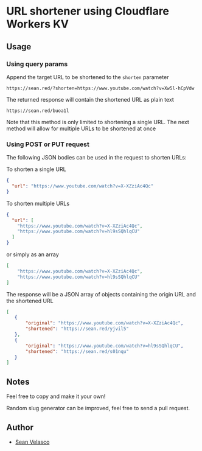 # URL shortener using Cloudflare Workers KV

## Usage

### Using query params

Append the target URL to be shortened to the `shorten` parameter

```https://sean.red/?shorten=https://www.youtube.com/watch?v=Xw5l-hCpVdw```

The returned response will contain the shortened URL as plain text

```https://sean.red/buoa1l```

Note that this method is only limited to shortening a single URL. The next method will allow for multiple URLs to be shortened at once

### Using POST or PUT request

The following JSON bodies can be used in the request to shorten URLs:

To shorten a single URL

```json
{
  "url": "https://www.youtube.com/watch?v=X-XZziAc4Qc"
}
```
To shorten multiple URLs

```json
{
  "url": [
    "https://www.youtube.com/watch?v=X-XZziAc4Qc",
    "https://www.youtube.com/watch?v=hl9sSQhlqCU"
  ]
}
```
or simply as an array
```json
[
    "https://www.youtube.com/watch?v=X-XZziAc4Qc",
    "https://www.youtube.com/watch?v=hl9sSQhlqCU"
]
```
The response will be a JSON array of objects containing the origin URL and the shortened URL

 ```json
[
    {
        "original": "https://www.youtube.com/watch?v=X-XZziAc4Qc",
        "shortened": "https://sean.red/yjvil5"
    },
    {
        "original": "https://www.youtube.com/watch?v=hl9sSQhlqCU",
        "shortened": "https://sean.red/s01nqu"
    }
]
```

## Notes

Feel free to copy and make it your own!

Random slug generator can be improved, feel free to send a pull request.

## Author

* [Sean Velasco](https://seanvelasco.com)